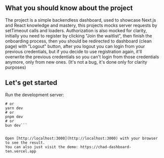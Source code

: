 ## What you should know about the project

The project is a simple backendless dashboard, used to showcase Next.js and React knowledge and mastery,
this projects mocks server requests by setTimeout calls and loaders.
Authorization is also mocked for clarity, initially you need to register by clicking "Join the waitlist", then finish the onboarding process,
then you should be redirected to dashboard (clean page) with "Logout" button, after you logout you can login from your previous credentials,
but if you decide to use registration again, it'll overwrite the previous credentials so you can't login from those credentials anymore, only from new ones. (It's not a bug, it's done only for clarity purposes) 

## Let's get started

Run the development server:
```npm run dev
# or
yarn dev
# or
pnpm dev
# or
bun dev```


Open [http://localhost:3000](http://localhost:3000) with your browser to see the result.
You can also just visit the demo: https://chad-dashboard-ten.vercel.app
